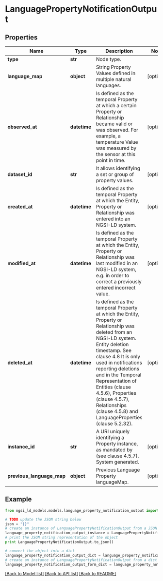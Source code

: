 # LanguagePropertyNotificationOutput


## Properties
Name | Type | Description | Notes
------------ | ------------- | ------------- | -------------
**type** | **str** | Node type.  | 
**language_map** | **object** | String Property Values defined in multiple natural languages.  | [optional] 
**observed_at** | **datetime** | Is defined as the temporal Property at which a certain Property or Relationship became valid or was observed. For example, a temperature Value was measured by the sensor at this point in time.  | [optional] 
**dataset_id** | **str** | It allows identifying a set or group of property values.  | [optional] 
**created_at** | **datetime** | Is defined as the temporal Property at which the Entity, Property or Relationship was entered into an NGSI-LD system.  | [optional] 
**modified_at** | **datetime** | Is defined as the temporal Property at which the Entity, Property or Relationship was last modified in an NGSI-LD system, e.g. in order to correct a previously entered incorrect value.  | [optional] 
**deleted_at** | **datetime** | Is defined as the temporal Property at which the Entity, Property or Relationship was deleted from an NGSI-LD system.  Entity deletion timestamp. See clause 4.8 It is only used in notifications reporting deletions and in the Temporal Representation of Entities (clause 4.5.6), Properties (clause 4.5.7), Relationships (clause 4.5.8) and LanguageProperties (clause 5.2.32).  | [optional] 
**instance_id** | **str** | A URI uniquely identifying a Property instance, as mandated by (see clause 4.5.7). System generated.  | [optional] 
**previous_language_map** | **object** | Previous Language Property languageMap.  | [optional] 

## Example

```python
from ngsi_ld_models.models.language_property_notification_output import LanguagePropertyNotificationOutput

# TODO update the JSON string below
json = "{}"
# create an instance of LanguagePropertyNotificationOutput from a JSON string
language_property_notification_output_instance = LanguagePropertyNotificationOutput.from_json(json)
# print the JSON string representation of the object
print LanguagePropertyNotificationOutput.to_json()

# convert the object into a dict
language_property_notification_output_dict = language_property_notification_output_instance.to_dict()
# create an instance of LanguagePropertyNotificationOutput from a dict
language_property_notification_output_form_dict = language_property_notification_output.from_dict(language_property_notification_output_dict)
```
[[Back to Model list]](../README.md#documentation-for-models) [[Back to API list]](../README.md#documentation-for-api-endpoints) [[Back to README]](../README.md)


